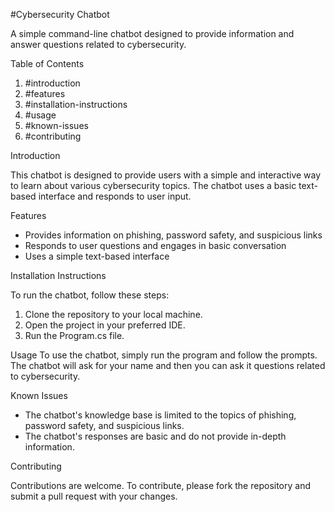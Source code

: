 #Cybersecurity Chatbot

A simple command-line chatbot designed to provide information and answer questions related to cybersecurity.

Table of Contents
1. #introduction
2. #features
3. #installation-instructions
4. #usage
5. #known-issues
6. #contributing

Introduction

This chatbot is designed to provide users with a simple and interactive way to learn about various cybersecurity topics. The chatbot uses a basic text-based interface and responds to user input.

Features

- Provides information on phishing, password safety, and suspicious links
- Responds to user questions and engages in basic conversation
- Uses a simple text-based interface

Installation Instructions

To run the chatbot, follow these steps:
1. Clone the repository to your local machine.
2. Open the project in your preferred IDE.
3. Run the Program.cs file.

Usage
To use the chatbot, simply run the program and follow the prompts. The chatbot will ask for your name and then you can ask it questions related to cybersecurity.

Known Issues

- The chatbot's knowledge base is limited to the topics of phishing, password safety, and suspicious links.
- The chatbot's responses are basic and do not provide in-depth information.

Contributing

Contributions are welcome. To contribute, please fork the repository and submit a pull request with your changes.


